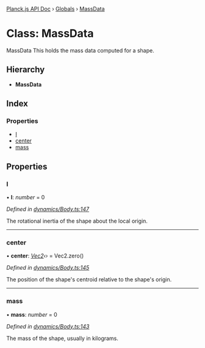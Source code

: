 [Planck.js API Doc](../README.md) › [Globals](../globals.md) › [MassData](massdata.md)

# Class: MassData

MassData This holds the mass data computed for a shape.

## Hierarchy

* **MassData**

## Index

### Properties

* [I](massdata.md#i)
* [center](massdata.md#center)
* [mass](massdata.md#mass)

## Properties

###  I

• **I**: *number* = 0

*Defined in [dynamics/Body.ts:147](https://github.com/shakiba/planck.js/blob/1bc1208/src/dynamics/Body.ts#L147)*

The rotational inertia of the shape about the local origin.

___

###  center

• **center**: *[Vec2](vec2.md)‹›* = Vec2.zero()

*Defined in [dynamics/Body.ts:145](https://github.com/shakiba/planck.js/blob/1bc1208/src/dynamics/Body.ts#L145)*

The position of the shape's centroid relative to the shape's origin.

___

###  mass

• **mass**: *number* = 0

*Defined in [dynamics/Body.ts:143](https://github.com/shakiba/planck.js/blob/1bc1208/src/dynamics/Body.ts#L143)*

The mass of the shape, usually in kilograms.
